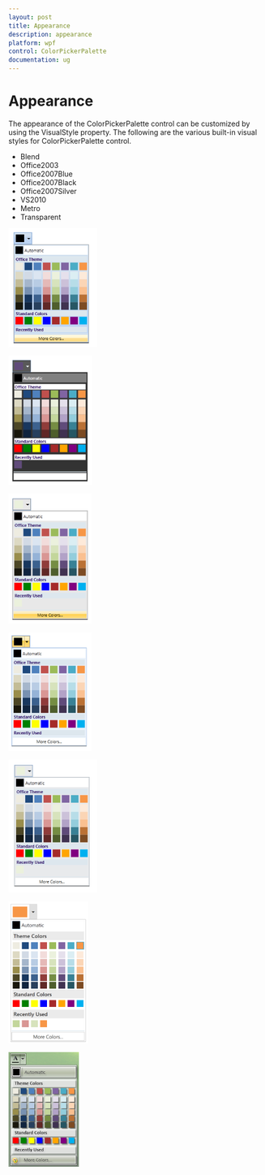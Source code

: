 ```yaml
---
layout: post
title: Appearance
description: appearance
platform: wpf
control: ColorPickerPalette
documentation: ug
---
```


# Appearance

The appearance of the ColorPickerPalette control can be customized by using the VisualStyle property. The following are the various built-in visual styles for ColorPickerPalette control.

* Blend
* Office2003
* Office2007Blue
* Office2007Black
* Office2007Silver
* VS2010
* Metro
* Transparent



![](Appearance_images/Appearance_img1.png)





![](Appearance_images/Appearance_img2.png)





![](Appearance_images/Appearance_img3.png)





![](Appearance_images/Appearance_img4.png)





![](Appearance_images/Appearance_img5.png)





![](Appearance_images/Appearance_img6.png)





![](Appearance_images/Appearance_img7.png)





